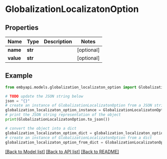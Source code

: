# GlobalizationLocalizatonOption


## Properties

Name | Type | Description | Notes
------------ | ------------- | ------------- | -------------
**name** | **str** |  | [optional] 
**value** | **str** |  | [optional] 

## Example

```python
from embyapi.models.globalization_localizaton_option import GlobalizationLocalizatonOption

# TODO update the JSON string below
json = "{}"
# create an instance of GlobalizationLocalizatonOption from a JSON string
globalization_localizaton_option_instance = GlobalizationLocalizatonOption.from_json(json)
# print the JSON string representation of the object
print(GlobalizationLocalizatonOption.to_json())

# convert the object into a dict
globalization_localizaton_option_dict = globalization_localizaton_option_instance.to_dict()
# create an instance of GlobalizationLocalizatonOption from a dict
globalization_localizaton_option_from_dict = GlobalizationLocalizatonOption.from_dict(globalization_localizaton_option_dict)
```
[[Back to Model list]](../README.md#documentation-for-models) [[Back to API list]](../README.md#documentation-for-api-endpoints) [[Back to README]](../README.md)


